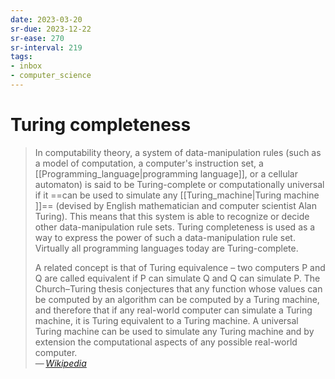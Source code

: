 ```yaml
---
date: 2023-03-20
sr-due: 2023-12-22
sr-ease: 270
sr-interval: 219
tags:
- inbox
- computer_science
---
```


# Turing completeness

> In computability theory, a system of data-manipulation rules (such as a model
> of computation, a computer's instruction set, a
> [[Programming_language|programming language]], or a cellular automaton) is
> said to be Turing-complete or computationally universal if it
> ==can be used to simulate any [[Turing_machine|Turing machine ]]==
> (devised by English
> mathematician and computer scientist Alan Turing). This means that this system
> is able to recognize or decide other data-manipulation rule sets. Turing
> completeness is used as a way to express the power of such a data-manipulation
> rule set. Virtually all programming languages today are Turing-complete.
>
> A related concept is that of Turing equivalence – two computers P and Q are
> called equivalent if P can simulate Q and Q can simulate P. The Church–Turing
> thesis conjectures that any function whose values can be computed by an
> algorithm can be computed by a Turing machine, and therefore that if any
> real-world computer can simulate a Turing machine, it is Turing equivalent to
> a Turing machine. A universal Turing machine can be used to simulate any
> Turing machine and by extension the computational aspects of any possible
> real-world computer.\
> — <cite>[Wikipedia](https://en.wikipedia.org/wiki/Turing_completeness)</cite>

